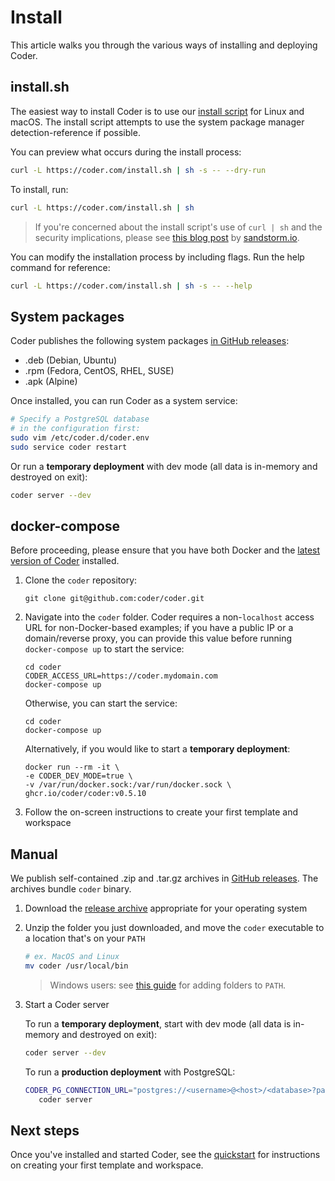 # Install

This article walks you through the various ways of installing and deploying Coder.

## install.sh

The easiest way to install Coder is to use our [install script](https://github.com/coder/coder/blob/main/install.sh) for Linux and macOS. The install script
attempts to use the system package manager detection-reference if possible.

You can preview what occurs during the install process:

```bash
curl -L https://coder.com/install.sh | sh -s -- --dry-run
```

To install, run:

```bash
curl -L https://coder.com/install.sh | sh
```

> If you're concerned about the install script's use of `curl | sh` and the
> security implications, please see [this blog
> post](https://sandstorm.io/news/2015-09-24-is-curl-bash-insecure-pgp-verified-install)
> by [sandstorm.io](https://sandstorm.io).

You can modify the installation process by including flags. Run the help command for reference:

```bash
curl -L https://coder.com/install.sh | sh -s -- --help
```

## System packages

Coder publishes the following system packages [in GitHub releases](https://github.com/coder/coder/releases):

- .deb (Debian, Ubuntu)
- .rpm (Fedora, CentOS, RHEL, SUSE)
- .apk (Alpine)

Once installed, you can run Coder as a system service:

```sh
# Specify a PostgreSQL database
# in the configuration first:
sudo vim /etc/coder.d/coder.env
sudo service coder restart
```

Or run a **temporary deployment** with dev mode (all data is in-memory and destroyed on exit):

```sh
coder server --dev
```

## docker-compose

Before proceeding, please ensure that you have both Docker and the [latest version of
Coder](https://github.com/coder/coder/releases) installed.

1. Clone the `coder` repository:

   ```console
   git clone git@github.com:coder/coder.git
   ```

1. Navigate into the `coder` folder. Coder requires a non-`localhost` access URL
   for non-Docker-based examples; if you have a public IP or a domain/reverse
   proxy, you can provide this value before running `docker-compose up` to
   start the service:

   ```console
   cd coder
   CODER_ACCESS_URL=https://coder.mydomain.com
   docker-compose up
   ```

   Otherwise, you can start the service:

   ```console
   cd coder
   docker-compose up
   ```

   Alternatively, if you would like to start a **temporary deployment**:

   ```console
   docker run --rm -it \
   -e CODER_DEV_MODE=true \
   -v /var/run/docker.sock:/var/run/docker.sock \
   ghcr.io/coder/coder:v0.5.10
   ```

1. Follow the on-screen instructions to create your first template and workspace

## Manual

We publish self-contained .zip and .tar.gz archives in [GitHub releases](https://github.com/coder/coder/releases). The archives bundle `coder` binary.

1. Download the [release archive](https://github.com/coder/coder/releases) appropriate for your operating system

1. Unzip the folder you just downloaded, and move the `coder` executable to a location that's on your `PATH`

   ```sh
   # ex. MacOS and Linux
   mv coder /usr/local/bin
   ```

   > Windows users: see [this guide](https://answers.microsoft.com/en-us/windows/forum/all/adding-path-variable/97300613-20cb-4d85-8d0e-cc9d3549ba23) for adding folders to `PATH`.

1. Start a Coder server

   To run a **temporary deployment**, start with dev mode (all data is in-memory and destroyed on exit):

   ```bash
   coder server --dev
   ```

   To run a **production deployment** with PostgreSQL:

   ```bash
   CODER_PG_CONNECTION_URL="postgres://<username>@<host>/<database>?password=<password>" \
      coder server
   ```

## Next steps

Once you've installed and started Coder, see the [quickstart](./quickstart.md)
for instructions on creating your first template and workspace.
